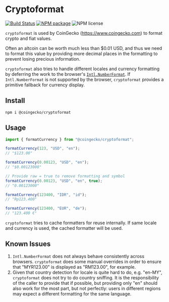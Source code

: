 # Cryptoformat

[![Build Status](https://img.shields.io/travis/coingecko/cryptoformat.svg?style=flat-square)](https://travis-ci.org/coingecko/cryptoformat)
[![NPM package](https://img.shields.io/npm/v/@coingecko/cryptoformat.svg?style=flat-square)](https://www.npmjs.com/package/@coingecko/cryptoformat)
![NPM license](https://img.shields.io/npm/l/@coingecko/cryptoformat.svg?style=flat-square)

`cryptoformat` is used by CoinGecko (https://www.coingecko.com) to format crypto and fiat values.

Often an altcoin can be worth much less than $0.01 USD, and thus we need to format this value by providing more decimal places in the formatting to prevent losing precious information.

`cryptoformat` also tries to handle different locales and currency formatting by deferring the work to the browser's [`Intl.NumberFormat`](https://developer.mozilla.org/en-US/docs/Web/JavaScript/Reference/Global_Objects/NumberFormat). If `Intl.NumberFormat` is not supported by the browser, `cryptoformat` provides a primitive fallback for currency display.

## Install

```
npm i @coingecko/cryptoformat
```

## Usage

```js
import { formatCurrency } from "@coingecko/cryptoformat";

formatCurrency(123, "USD", "en");
// "$123.00"

formatCurrency(0.00123, "USD", "en");
// "$0.00123000"

// Provide raw = true to remove formatting and symbol
formatCurrency(0.00123, "USD", "en", true);
// "0.00123000"

formatCurrency(123400, "IDR", "id");
// "Rp123.400"

formatCurrency(123400, "EUR", "de");
// "123.400 €"
```

`cryptoformat` tries to cache formatters for reuse internally. If same locale and currency is used, the cached formatter will be used.

## Known Issues

1.  `Intl.NumberFormat` does not always behave consistently across browsers. `cryptoformat` does some manual overrides in order to ensure that "MYR123.00" is displayed as "RM123.00", for example.
2.  Given that country detection for locale is quite hard to do, e.g. "en-MY", `cryptoformat` does not try to do country sniffing. It is the responsibility of the caller to provide that if possible, but providing only "en" should also work for the most part, but not perfectly: users in different regions may expect a different formatting for the same language.
